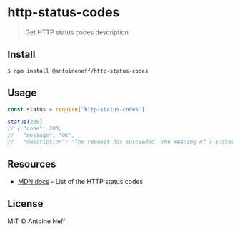 # http-status-codes

> Get HTTP status codes description

## Install

```
$ npm install @antoineneff/http-status-codes
```

## Usage

```js
const status = require('http-status-codes')

status(200)
// { "code": 200,
//   "message": "OK",
//   "description": "The request has succeeded. The meaning of a success varies depending on the HTTP method." }
```

## Resources

- [MDN docs](https://developer.mozilla.org/en-US/docs/Web/HTTP/Status) - List of the HTTP status codes

## License

MIT © Antoine Neff
